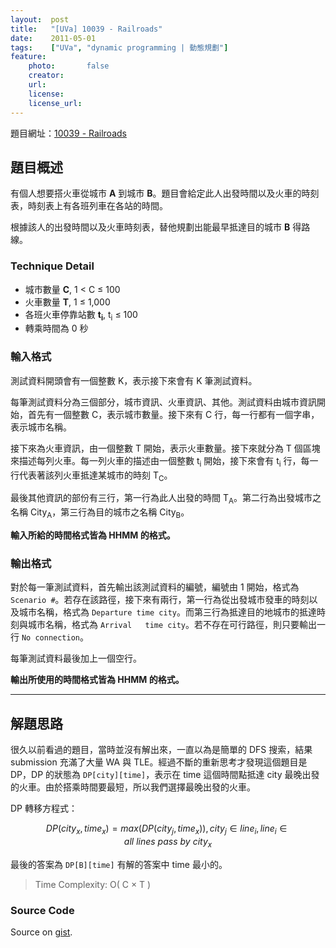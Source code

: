 ```yaml
---
layout:  post
title:   "[UVa] 10039 - Railroads"
date:    2011-05-01
tags:    ["UVa", "dynamic programming | 動態規劃"]
feature:
    photo:       false
    creator:     
    url:         
    license:     
    license_url: 
---
```


題目網址：[10039 - Railroads](http://uva.onlinejudge.org/index.php?option=com_onlinejudge&Itemid=8&category=12&page=show_problem&problem=980)

## 題目概述

有個人想要搭火車從城市 **A** 到城市 **B**。題目會給定此人出發時間以及火車的時刻表，時刻表上有各班列車在各站的時間。

根據該人的出發時間以及火車時刻表，替他規劃出能最早抵達目的城市 **B** 得路線。 

### Technique Detail

- 城市數量 **C**, 1 < C ≤ 100
- 火車數量 **T**, 1 ≤ 1,000
- 各班火車停靠站數 **t<sub>i</sub>**, t<sub>i</sub> ≤ 100
- 轉乘時間為 0 秒

### 輸入格式

測試資料開頭會有一個整數 K，表示接下來會有 K 筆測試資料。

每筆測試資料分為三個部分，城市資訊、火車資訊、其他。測試資料由城市資訊開始，首先有一個整數 C，表示城市數量。接下來有 C 行，每一行都有一個字串，表示城市名稱。

接下來為火車資訊，由一個整數 T 開始，表示火車數量。接下來就分為 T 個區塊來描述每列火車。每一列火車的描述由一個整數 t<sub>i</sub> 開始，接下來會有 t<sub>i</sub> 行，每一行代表著該列火車抵達某城市的時刻 T<sub>C</sub>。

最後其他資訊的部份有三行，第一行為此人出發的時間 T<sub>A</sub>。第二行為出發城市之名稱 City<sub>A</sub>，第三行為目的城市之名稱 City<sub>B</sub>。

**輸入所給的時間格式皆為 HHMM 的格式。**

### 輸出格式

對於每一筆測試資料，首先輸出該測試資料的編號，編號由 1 開始，格式為 `Scenario #`。若存在該路徑，接下來有兩行，第一行為從出發城市發車的時刻以及城市名稱，格式為 `Departure time city`。而第三行為抵達目的地城市的抵達時刻與城市名稱，格式為 `Arrival   time city`。若不存在可行路徑，則只要輸出一行 `No connection`。

每筆測試資料最後加上一個空行。

**輸出所使用的時間格式皆為 HHMM 的格式。**

---

## 解題思路

很久以前看過的題目，當時並沒有解出來，一直以為是簡單的 DFS 搜索，結果 submission 充滿了大量 WA 與 TLE。經過不斷的重新思考才發現這個題目是 DP，DP 的狀態為 `DP[city][time]`，表示在 time 這個時間點抵達 city 最晚出發的火車。由於搭乘時間要最短，所以我們選擇最晚出發的火車。

DP 轉移方程式：

$$
DP(city_x, time_x) = max(DP(city_j, time_x)), city_j \in line_i, line_i \in all\ lines\ pass\ by\ city_x
$$

最後的答案為 `DP[B][time]` 有解的答案中 time 最小的。

> Time Complexity: O( C × T )

### Source Code

<script src="https://gist.github.com/KuoE0/1610955.js"></script>

Source on [gist](https://gist.github.com/KuoE0/1610955).
